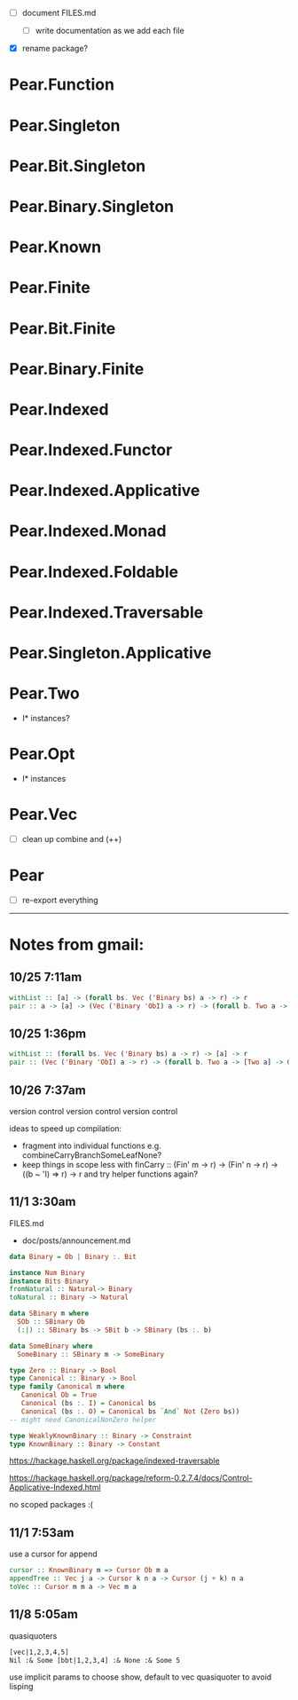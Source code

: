 - [ ] document FILES.md
  - [ ] write documentation as we add each file

- [X] rename package?


# Pear.Function
# Pear.Singleton
# Pear.Bit.Singleton
# Pear.Binary.Singleton
# Pear.Known
# Pear.Finite
# Pear.Bit.Finite
# Pear.Binary.Finite
# Pear.Indexed
# Pear.Indexed.Functor
# Pear.Indexed.Applicative
# Pear.Indexed.Monad
# Pear.Indexed.Foldable
# Pear.Indexed.Traversable
# Pear.Singleton.Applicative
# Pear.Two
- I\* instances?
# Pear.Opt
- I\* instances
# Pear.Vec
- [ ] clean up combine and (++)
# Pear
- [ ] re-export everything

---

# Notes from gmail:

## 10/25 7:11am

```haskell
withList :: [a] -> (forall bs. Vec ('Binary bs) a -> r) -> r
pair :: a -> [a] -> (Vec ('Binary 'ObI) a -> r) -> (forall b. Two a -> [Two a] -> Opt b a -> r) -> r
```

## 10/25 1:36pm

```haskell
withList :: (forall bs. Vec ('Binary bs) a -> r) -> [a] -> r
pair :: (Vec ('Binary 'ObI) a -> r) -> (forall b. Two a -> [Two a] -> Opt b a -> r) -> a -> [a] -> r
```

## 10/26 7:37am

version control
version control
version control

ideas to speed up compilation:
- fragment into individual functions e.g. combineCarryBranchSomeLeafNone?
- keep things in scope less with finCarry :: (Fin' m -> r) -> (Fin' n -> r) -> ((b ~ 'I) => r) -> r and try helper functions again?

## 11/1 3:30am

FILES.md
- doc/posts/announcement.md

```haskell
data Binary = Ob | Binary :. Bit

instance Num Binary
instance Bits Binary
fromNatural :: Natural-> Binary
toNatural :: Binary -> Natural

data SBinary m where
  SOb :: SBinary Ob
  (:|) :: SBinary bs -> SBit b -> SBinary (bs :. b)

data SomeBinary where
  SomeBinary :: SBinary m -> SomeBinary

type Zero :: Binary -> Bool
type Canonical :: Binary -> Bool
type family Canonical m where
   Canonical Ob = True
   Canonical (bs :. I) = Canonical bs
   Canonical (bs :. O) = Canonical bs `And` Not (Zero bs))
-- might need CanonicalNonZero helper

type WeaklyKnownBinary :: Binary -> Constraint
type KnownBinary :: Binary -> Constant
```

https://hackage.haskell.org/package/indexed-traversable
 
https://hackage.haskell.org/package/reform-0.2.7.4/docs/Control-Applicative-Indexed.html

no scoped packages :(

## 11/1 7:53am

use a cursor for append

```haskell
cursor :: KnownBinary m => Cursor Ob m a
appendTree :: Vec j a -> Cursor k n a -> Cursor (j + k) n a
toVec :: Cursor m m a -> Vec m a
```

## 11/8 5:05am

quasiquoters

```haskell
[vec|1,2,3,4,5]
Nil :& Some [bbt|1,2,3,4] :& None :& Some 5
```

use implicit params to choose show, default to vec quasiquoter to avoid lisping
